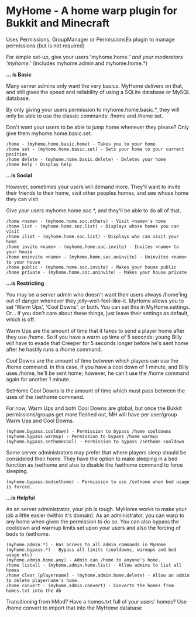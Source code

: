 MyHome - A home warp plugin for Bukkit and Minecraft 
===========


Uses Permissions, GroupManager or PermissionsEx plugin to manage permissions (but is not required)

For simple set-up, give your users 'myhome.home.*'
and your moderators 'myhome.*' (includes myhome.admin and myhome.home.*)

**... is Basic**

Many server admins only want the very basics. MyHome delivers on that, and still gives the speed and reliability of using a SQLite database or MySQL database.

By only giving your users permission to myhome.home.basic.*, they will only be able to use the classic commands: /home and /home set.

Don't want your users to be able to jump home whenever they please? Only give them myhome.home.basic.set.

    /home - (myhome.home.basic.home) - Takes you to your home
    /home set - (myhome.home.basic.set) - Sets your home to your current position
    /home delete - (myhome.home.basic.delete) - Deletes your home
    /home help - Display help

**...is Social**

However, sometimes your users will demand more. They'll want to invite their friends to their home, visit other peoples homes, and see whose home they can visit

Give your users myhome.home.soc.*, and they'll be able to do all of that.

    /home <name> - (myhome.home.soc.others) - Visit <name>'s home
    /home list - (myhome.home.soc.list) - Displays whose homes you can visit
    /home ilist - (myhome.home.soc.list) - Displays who can visit your home
    /home invite <name> - (myhome.home.soc.invite) - Invites <name> to your house
    /home uninvite <name> - (myhome.home.soc.uninvite) - Uninvites <name> to your house
    /home public - (myhome.home.soc.invite) - Makes your house public
    /home private - (myhome.home.soc.uninvite) - Makes your house private

**...is Restricting**

You may be a server admin who doesn't want their users always /home'ing out of danger whenever they jolly-well-feel-like-it. MyHome allows you to set 'Warm Ups', 'Cool Downs', or both. You can set this in MyHome.settings. Or... if you don't care about these things, just leave their settings as default, which is off.

Warm Ups are the amount of time that it takes to send a player home after they use /home. So if you have a warm up time of 5 seconds; young Billy will have to evade that Creeper for 5 seconds longer before he's sent home after he hastily runs a /home command.

Cool Downs are the amount of time between which players can use the /home command. In this case, if you have a cool down of 1 minute, and Billy uses /home, he'll be sent home; however, he can't use the /home command again for another 1 minute.

SetHome Cool Downs is the amount of time which must pass between the uses of the /sethome command.

For now, Warm Ups and both Cool Downs are global, but once the Bukkit permissions/groups get more fleshed out, MH will have per user/group Warm Ups and Cool Downs.

    (myhome.bypass.cooldown) - Permission to bypass /home cooldowns
    (myhome.bypass.warmup) - Permission to bypass /home warmup
    (myhome.bypass.sethomecool) - Permission to bypass /sethome cooldown

Some server administrators may prefer that where players sleep should be considered their home. They have the option to make sleeping in a bed function as /sethome and also to disable the /sethome command to force sleeping. 

    (myhome.bypass.bedsethome) - Permission to use /sethome when bed usage is forced.

**...is Helpful**

As an server administrator, your job is tough. MyHome works to make your job a little easier (within it's domain). As an administrator, you can warp to any home when given the permission to do so. You can also bypass the cooldown and warmup limits set upon your users and also the forcing of beds to /sethome.

    (myhome.admin.*) - Has access to all admin commands in MyHome
    (myhome.bypass.*) - Bypass all limits (cooldowns, warmups and bed usage etc)
    (myhome.admin.home.any) - Admin can /home to anyone's home.
    /home listall - (myhome.admin.home.list) - Allow admins to list all homes
    /home clear [playername] - (myhome.admin.home.delete) - Allow an admin to delete playername's home.
    /home convert - (myhome.admin.convert) - Converts the homes from homes.txt into the db

Transitioning from hMod? Have a homes.txt full of your users' homes? Use /home convert to import that into the MyHome database